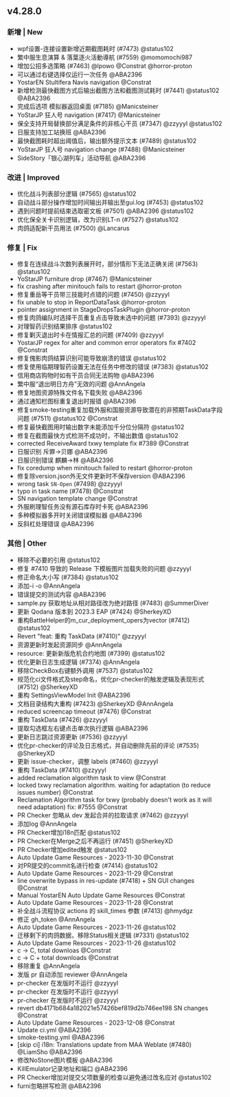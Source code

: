 ## v4.28.0

### 新增 | New

- wpf设置-连接设置新增近期截图耗时 (#7473) @status102
- 繁中服生息演算 & 落葉逐火活動導航 (#7559) @momomochi987
- 增加公招多选策略 (#7463) @lpowo @Constrat @horror-proton
- 可以通过右键选择仅运行一次任务 @ABA2396
- YostarEN Stultifera Navis navigation @Constrat
- 新增检测最快截图方式后输出截图方法和截图测试耗时 (#7441) @status102 @ABA2396
- 完成后选项 模拟器返回桌面 (#7185) @Manicsteiner
- YoStarJP 狂人号 navigation (#7417) @Manicsteiner
- 保全支持开局替换部分满足条件的非核心干员 (#7347) @zzyyyl @status102
- 日服支持加工站换班 @ABA2396
- 最快截图耗时超出阈值后，输出额外提示文本 (#7489) @status102
- YoStarJP 狂人号 navigation change (#7488) @Manicsteiner
- SideStory「银心湖列车」活动导航 @ABA2396

### 改进 | Improved

- 优化战斗列表部分逻辑 (#7565) @status102
- 自动战斗部分操作增加时间输出并输出至gui.log (#7453) @status102
- 遇到问题时提前结束选取密文板 (#7501) @ABA2396 @status102
- 优化保全关卡识别逻辑，改为识别LT-n (#7527) @status102
- 肉鸽适配新干员用法 (#7500) @Lancarus

### 修复 | Fix

- 修复在连续战斗次数列表展开时，部分情形下无法正确关闭 (#7563) @status102
- YoStarJP furniture drop (#7467) @Manicsteiner
- fix crashing after minitouch fails to restart @horror-proton
- 修复重岳等干员带三技能时点错的问题 (#7450) @zzyyyl
- fix unable to stop in ReportDataTask @horror-proton
- pointer assignment in StageDropsTaskPlugin @horror-proton
- 修复肉鸽编队时选择干员重复点击导致未选中的问题 (#7393) @zzyyyl
- 对理智药识别结果排序 @status102
- 修复剿灭退出时卡在情报汇总的问题 (#7409) @zzyyyl
- YostarJP regex for alter and common error operators fix #7402 @Constrat
- 修复傀影肉鸽结算识别可能导致崩溃的错误 @status102
- 修复使用临期理智药设置无法在任务中修改的错误 (#7383) @status102
- 信用商店购物时如有干员合同无法购物 @ABA2396
- 繁中服“退出明日方舟”无效的问题 @AnnAngela
- 修复地图资源特殊文件名下载失败 @ABA2396
- 通过通知栏图标重复退出时报错 @ABA2396
- 修复smoke-testing重复加载外服和国服资源导致潜在的非预期TaskData字段问题 (#7511) @status102 @Constrat
- 修复最快截图用时输出数字未能添加千分位分隔符 @status102
- 修复在截图最快方式检测不成功时，不输出数值 @status102
- corrected ReceiveAward txwy template fix #7389 @Constrat
- 日服识别 斥罪->贝娜 @ABA2396
- 日服识别错误 麒麟->林 @ABA2396
- fix coredump when minitouch failed to restart @horror-proton
- 修复除version.json外无文件更新时不保存version @ABA2396
- wrong task `SN-Open` (#7498) @zzyyyl
- typo in task name (#7478) @Constrat
- SN navigation template change @Constrat
- 外服刷理智任务没有源石库存时卡死 @ABA2396
- 多种模拟器多开时关闭错误模拟器 @ABA2396
- 反斜杠处理错误 @ABA2396

### 其他 | Other

- 移除不必要的引用 @status102
- 修复 #7410 导致的 Release 下模板图片加载失败的问题 @zzyyyl
- 修正命名大小写 (#7384) @status102
- 添加-i -o @AnnAngela
- 错误提交的测试内容 @ABA2396
- sample.py 获取地址从相对路径改为绝对路径 (#7483) @SummerDiver
- 更新 Qodana 版本到 2023.3 EAP (#7424) @SherkeyXD
- 重构BattleHelper的m_cur_deployment_opers为vector (#7412) @status102
- Revert "feat: 重构 TaskData (#7410)" @zzyyyl
- 资源更新时发起资源同步 @AnnAngela
- resource: 更新新版危机合约地图 (#7399) @status102
- 优化更新日志生成逻辑 (#7374) @AnnAngela
- 移除CheckBox右键额外调用 (#7537) @status102
- 规范化ci文件格式及step命名，优化pr-checker的触发逻辑及表现形式 (#7512) @SherkeyXD
- 重构 SettingsViewModel Init @ABA2396
- 文档目录结构大重构 (#7423) @SherkeyXD @AnnAngela
- reduced screencap timeout (#7476) @Constrat
- 重构 TaskData (#7426) @zzyyyl
- 提取勾选框左右键点击单次执行逻辑 @ABA2396
- 更新日志跳过资源更新 (#7536) @zzyyyl
- 优化pr-checker的评论及日志格式，并自动删除先前的评论 (#7535) @SherkeyXD
- 更新 issue-checker，调整 labels (#7460) @zzyyyl
- 重构 TaskData (#7410) @zzyyyl
- added reclamation algorithm task to view @Constrat
- locked txwy reclamation algorithm. waiting for adaptation (to reduce issues number) @Constrat
- Reclamation Algorithm task for txwy (probably doesn't work as it will need adaptation) fix: #7555 @Constrat
- PR Checker 忽略从 dev 发起合并的拉取请求 (#7462) @zzyyyl
- 添加log @AnnAngela
- PR Checker增加i18n匹配 @status102
- PR Checker在Merge之后不再运行 (#7451) @SherkeyXD
- PR Checker增加edited触发 @status102
- Auto Update Game Resources - 2023-11-30 @Constrat
- 对PR提交的commit名进行检查 (#7414) @status102
- Auto Update Game Resources - 2023-11-29 @Constrat
- line overwrite bypass in res-update (#7418) + SN GUI changes @Constrat
- Manual YostarEN Auto Update Game Resources @Constrat
- Auto Update Game Resources - 2023-11-28 @Constrat
- 补全战斗流程协议 actions 的 skill_times 参数 (#7413) @hmydgz
- 修正 gh_token @AnnAngela
- Auto Update Game Resources - 2023-11-26 @status102
- 迁移剩下的肉鸽数据，移除Status相关逻辑 (#7331) @status102
- Auto Update Game Resources - 2023-11-26 @status102
- c -> C, total downloas @Constrat
- c -> C + total downloads @Constrat
- 移除重复 @AnnAngela
- 发版 pr 自动添加 reviewer @AnnAngela
- pr-checker 在发版时不运行 @zzyyyl
- pr-checker 在发版时不运行 @zzyyyl
- pr-checker 在发版时不运行 @zzyyyl
- revert db4171b684a182021e57426bef819d2b746ee198 SN changes @Constrat
- Auto Update Game Resources - 2023-12-08 @Constrat
- Update ci.yml @ABA2396
- smoke-testing.yml @ABA2396
- [skip ci] i18n: Translations update from MAA Weblate (#7480) @LiamSho @ABA2396
- 修改NoStone图片模板 @ABA2396
- KillEmulator记录地址和端口 @ABA2396
- PR Checker增加对提交父项数量的检查以避免通过改名应对 @status102
- furni忽略拼写检测 @ABA2396

